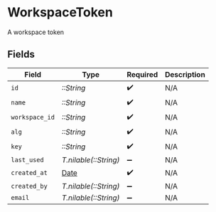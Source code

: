 # WorkspaceToken

A workspace token


## Fields

| Field                                                                | Type                                                                 | Required                                                             | Description                                                          |
| -------------------------------------------------------------------- | -------------------------------------------------------------------- | -------------------------------------------------------------------- | -------------------------------------------------------------------- |
| `id`                                                                 | *::String*                                                           | :heavy_check_mark:                                                   | N/A                                                                  |
| `name`                                                               | *::String*                                                           | :heavy_check_mark:                                                   | N/A                                                                  |
| `workspace_id`                                                       | *::String*                                                           | :heavy_check_mark:                                                   | N/A                                                                  |
| `alg`                                                                | *::String*                                                           | :heavy_check_mark:                                                   | N/A                                                                  |
| `key`                                                                | *::String*                                                           | :heavy_check_mark:                                                   | N/A                                                                  |
| `last_used`                                                          | *T.nilable(::String)*                                                | :heavy_minus_sign:                                                   | N/A                                                                  |
| `created_at`                                                         | [Date](https://ruby-doc.org/stdlib-2.6.1/libdoc/date/rdoc/Date.html) | :heavy_check_mark:                                                   | N/A                                                                  |
| `created_by`                                                         | *T.nilable(::String)*                                                | :heavy_minus_sign:                                                   | N/A                                                                  |
| `email`                                                              | *T.nilable(::String)*                                                | :heavy_minus_sign:                                                   | N/A                                                                  |